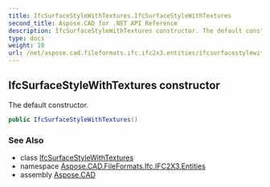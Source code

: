 ```yaml
---
title: IfcSurfaceStyleWithTextures.IfcSurfaceStyleWithTextures
second_title: Aspose.CAD for .NET API Reference
description: IfcSurfaceStyleWithTextures constructor. The default constructor
type: docs
weight: 10
url: /net/aspose.cad.fileformats.ifc.ifc2x3.entities/ifcsurfacestylewithtextures/ifcsurfacestylewithtextures/
---
```

## IfcSurfaceStyleWithTextures constructor

The default constructor.

```csharp
public IfcSurfaceStyleWithTextures()
```

### See Also

* class [IfcSurfaceStyleWithTextures](../)
* namespace [Aspose.CAD.FileFormats.Ifc.IFC2X3.Entities](../../ifcsurfacestylewithtextures/)
* assembly [Aspose.CAD](../../../)


